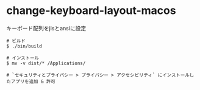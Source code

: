 # change-keyboard-layout-macos

キーボード配列をjisとansiに設定

```
# ビルド
$ ./bin/build

# インストール
$ mv -v dist/* /Applications/

# `セキュリティとプライバシー > プライバシー > アクセシビリティ` にインストールしたアプリを追加 & 許可
```
